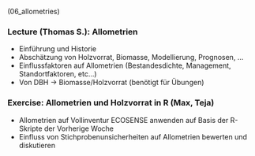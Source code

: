 (06_allometries)

### Lecture (Thomas S.): Allometrien

- Einführung und Historie
- Abschätzung von Holzvorrat, Biomasse, Modellierung, Prognosen, …
- Einflussfaktoren auf Allometrien (Bestandesdichte, Management, Standortfaktoren, etc…)
- Von DBH → Biomasse/Holzvorrat (benötigt für Übungen)

### Exercise: Allometrien und Holzvorrat in R (Max, Teja)

- Allometrien auf Vollinventur ECOSENSE anwenden auf Basis der R-Skripte der Vorherige Woche
- Einfluss von Stichprobenunsicherheiten auf Allometrien bewerten und diskutieren
